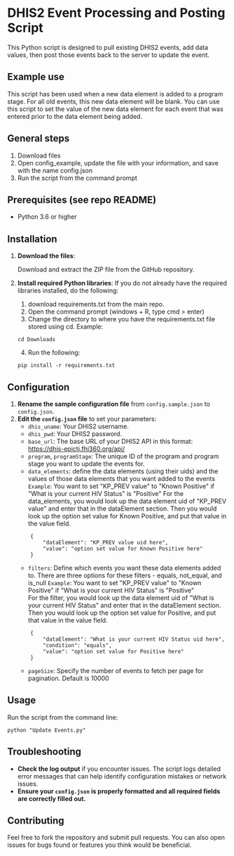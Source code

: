 # DHIS2 Event Processing and Posting Script

This Python script is designed to pull existing DHIS2 events, add data values, then post those events back to the server to update the event.

## Example use
This script has been used when a new data element is added to a program stage. For all old events, this new data element will be blank. You can use this script to set the value of the new data element for each event that was entered prior to the data element being added. 


## General steps
1. Download files
2. Open config_example, update the file with your information, and save with the name config.json
3. Run the script from the command prompt

## Prerequisites (see repo README)

- Python 3.6 or higher

## Installation

1. **Download the files**:
   
   Download and extract the ZIP file from the GitHub repository.

2. **Install required Python libraries**:
   If you do not already have the required libraries installed, do the following:
   1. download requirements.txt from the main repo.
   2. Open the command prompt (windows + R, type cmd > enter)
   3. Change the directory to where you have the requirements.txt file stored using cd. Example:
   ```
   cd Downloads
   ```
   4. Run the following:
   ```
   pip install -r requirements.txt
   ```

## Configuration

1. **Rename the sample configuration file** from `config.sample.json` to `config.json`.
2. **Edit the `config.json` file** to set your parameters:
   - `dhis_uname`: Your DHIS2 username.
   - `dhis_pwd`: Your DHIS2 password.
   - `base_url`: The base URL of your DHIS2 API in this format: https://dhis-epictj.fhi360.org/api/
   - `program`, `programStage`: The unique ID of the program and program stage you want to update the events for.
   - `data_elements`: define the data elements (using their uids) and the values of those data elements that you want added to the events
            `Example`: You want to set "KP_PREV value" to "Known Positive" if "What is your current HIV Status" is "Positive" 
            For the data_elements, you would look up the data element uid of "KP_PREV value" and enter that in the dataElement section. Then you would look up the option set value for Known Positive, and put that value in the value field.
    ```
        {
            "dataElement": "KP_PREV value uid here",
            "value": "option set value for Known Positive here"
        }
    ```
   - `filters`: Define which events you want these data elements added to. There are three options for these filters - equals, not_equal, and is_null
            `Example`: You want to set "KP_PREV value" to "Known Positive" if "What is your current HIV Status" is "Positive"  
            For the filter, you would look up the data element uid of "What is your current HIV Status" and enter that in the dataElement section. Then you would look up the option set value for Positive, and put that value in the value field.
    ```
        {
            "dataElement": "What is your current HIV Status uid here",
            "condition": "equals",
            "value": "option set value for Positive here"
        }
    ```
   - `pageSize`: Specify the number of events to fetch per page for pagination. Default is 10000

## Usage

Run the script from the command line:
```
python "Update Events.py"
```


## Troubleshooting

- **Check the log output** if you encounter issues. The script logs detailed error messages that can help identify configuration mistakes or network issues.
- **Ensure your `config.json` is properly formatted and all required fields are correctly filled out.**

## Contributing

Feel free to fork the repository and submit pull requests. You can also open issues for bugs found or features you think would be beneficial.
